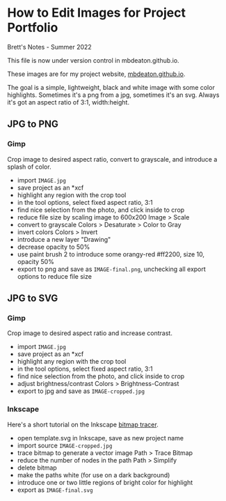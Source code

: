 # How to Edit Images for Project Portfolio
Brett's Notes - Summer 2022

This file is now under version control in mbdeaton.github.io.

These images are for my project website,
[mbdeaton.github.io](https://mbdeaton.github.io).

The goal is a simple, lightweight, black and white image with some color
highlights. Sometimes it's a png from a jpg, sometimes it's an svg.
Always it's got an aspect ratio of 3:1, width:height.


## JPG to PNG

### Gimp
Crop image to desired aspect ratio, convert to grayscale, and introduce
a splash of color.

* import `IMAGE.jpg`
* save project as an *xcf
* highlight any region with the crop tool
* in the tool options, select fixed aspect ratio, 3:1
* find nice selection from the photo, and click inside to crop
* reduce file size by scaling image to 600x200 Image > Scale
* convert to grayscale Colors > Desaturate > Color to Gray
* invert colors Colors > Invert
* introduce a new layer "Drawing"
* decrease opacity to 50%
* use paint brush 2 to introduce some orangy-red #ff2200, size 10, opacity 50%
* export to png and save as `IMAGE-final.png`, unchecking all export options to
  reduce file size


## JPG to SVG

### Gimp
Crop image to desired aspect ratio and increase contrast.

* import `IMAGE.jpg`
* save project as an *xcf
* highlight any region with the crop tool
* in the tool options, select fixed aspect ratio, 3:1
* find nice selection from the photo, and click inside to crop
* adjust brightness/contrast Colors > Brightness-Contrast
* export to jpg and save as `IMAGE-cropped.jpg`

### Inkscape
Here's a short tutorial on the Inkscape
[bitmap tracer](https://inkscape.org/doc/tutorials/tracing/tutorial-tracing.html).

* open template.svg in Inkscape, save as new project name
* import source `IMAGE-cropped.jpg`
* trace bitmap to generate a vector image Path > Trace Bitmap
* reduce the number of nodes in the path Path > Simplify
* delete bitmap
* make the paths white (for use on a dark background)
* introduce one or two little regions of bright color for highlight
* export as `IMAGE-final.svg`
